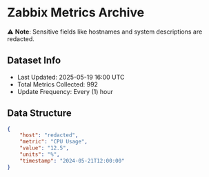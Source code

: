 # Zabbix Metrics Archive

⚠️ **Note**: Sensitive fields like hostnames and system descriptions are redacted.

## Dataset Info
- Last Updated: 2025-05-19 16:00 UTC
- Total Metrics Collected: 992
- Update Frequency: Every (1) hour

## Data Structure
```json
{
    "host": "redacted",
    "metric": "CPU Usage",
    "value": "12.5",
    "units": "%",
    "timestamp": "2024-05-21T12:00:00"
}
```
